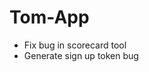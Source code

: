 # Tom-App

<ul>
    <li> Fix bug in scorecard tool </li>
    <li> Generate sign up token bug </li>

</ul>
